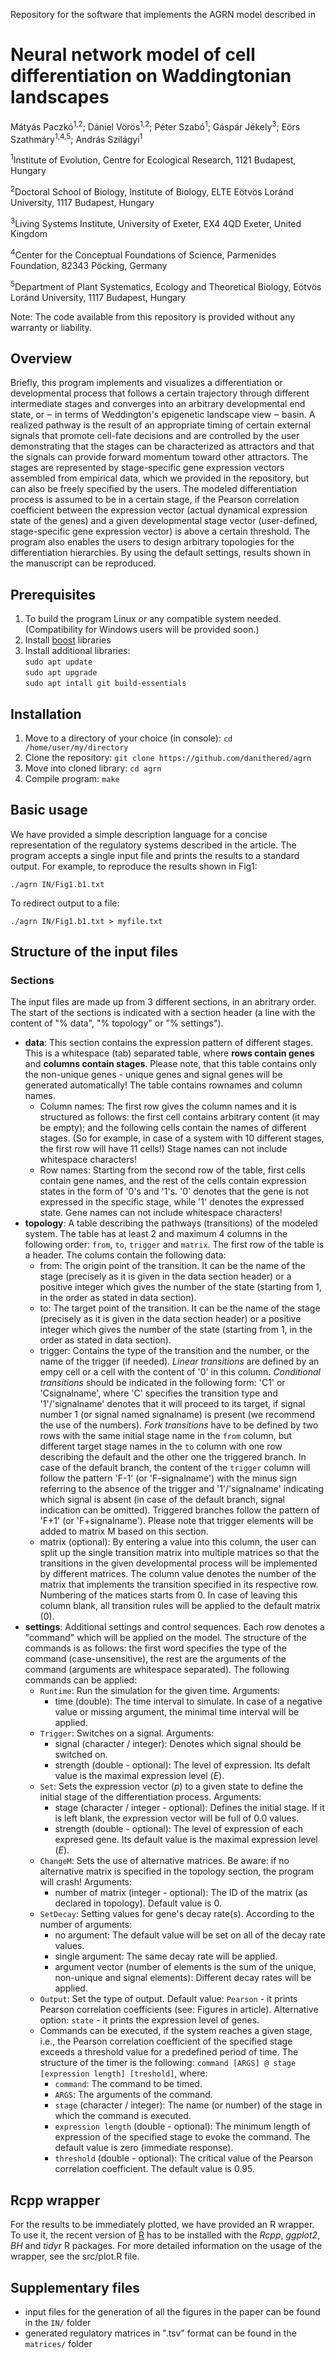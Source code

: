 Repository for the software that implements the AGRN model described in

# Neural network model of cell differentiation on Waddingtonian landscapes

Mátyás Paczkó<sup>1,2</sup>; Dániel Vörös<sup>1,2</sup>; Péter Szabó<sup>1</sup>; Gáspár Jékely<sup>3</sup>; Eörs Szathmáry<sup>1,4,5</sup>; András Szilágyi<sup>1</sup>

<sup>1</sup>Institute of Evolution, Centre for Ecological Research, 1121 Budapest, Hungary

<sup>2</sup>Doctoral School of Biology, Institute of Biology, ELTE Eötvös Loránd University, 1117
Budapest, Hungary

<sup>3</sup>Living Systems Institute, University of Exeter, EX4 4QD Exeter, United Kingdom

<sup>4</sup>Center for the Conceptual Foundations of Science, Parmenides Foundation, 82343 Pöcking,
Germany

<sup>5</sup>Department of Plant Systematics, Ecology and Theoretical Biology, Eötvös Loránd
University, 1117 Budapest, Hungary

Note: The code available from this repository is provided without any warranty or liability.

## Overview

Briefly, this program implements and visualizes a differentiation or developmental process that follows a certain trajectory through different intermediate stages and converges into an arbitrary developmental end state, or ‒ in terms of Weddington's epigenetic landscape view ‒ basin. A realized pathway is the result of an appropriate timing of certain external signals that promote cell-fate decisions and are controlled by the user demonstrating that the stages can be characterized as attractors and that the signals can provide forward momentum toward other attractors. The stages are represented by stage-specific gene expression vectors assembled from empirical data, which we provided in the repository, but can also be freely specified by the users. The modeled differentiation process is assumed to be in a certain stage, if the Pearson correlation coefficient between the expression vector (actual dynamical expression state of the genes) and a given developmental stage vector (user-defined, stage-specific gene expression vector) is above a certain threshold. The program also enables the users to design arbitrary topologies for the differentiation hierarchies. By using the default settings, results shown in the manuscript can be reproduced.

## Prerequisites

1. To build the program Linux or any compatible system needed. (Compatibility for Windows users will be provided soon.)
2. Install [boost](https://www.boost.org/) libraries
3. Install additional libraries:  
`sudo apt update`  
`sudo apt upgrade`  
`sudo apt intall git build-essentials`

## Installation

1. Move to a directory of your choice (in console): `cd /home/user/my/directory`
2. Clone the repository: `git clone https://github.com/danithered/agrn`
3. Move into cloned library: `cd agrn`
4. Compile program: `make`

## Basic usage

We have provided a simple description language for a concise representation of the regulatory systems described in the article. The program accepts a single input file and prints the results to a standard output. For example, to reproduce the results shown in Fig1:

`./agrn IN/Fig1.b1.txt`

To redirect output to a file:

`./agrn IN/Fig1.b1.txt > myfile.txt`

## Structure of the input files

### Sections

The input files are made up from 3 different sections, in an abritrary order. The start of the sections is indicated with a section header (a line with the content of "% data", "% topology" or "% settings").

- **data**: This section contains the expression pattern of different stages. This is a whitespace (tab) separated table, where **rows contain genes** and **columns contain stages**. Please note, that this table contains only the non-unique genes - unique genes and signal genes will be generated automatically! The table contains rownames and column names. 
    - Column names: The first row gives the column names and it is structured as follows: the first cell contains arbitrary content (it may be empty); and the following cells contain the names of different stages. (So for example, in case of a system with 10 different stages, the first row will have 11 cells!) Stage names can not include whitespace characters!
    - Row names: Starting from the second row of the table, first cells contain gene names, and the rest of the cells contain expression states in the form of '0's and '1's. '0' denotes that the gene is not expressed in the specific stage, while '1' denotes the expressed state. Gene names can not include whitespace characters!
- **topology**: A table describing the pathways (transitions) of the modeled system. The table has at least 2 and maximum 4 columns in the following order: `from`, `to`, `trigger` and `matrix`. The first row of the table is a header. The colums contain the following data:
    - from: The origin point of the transition. It can be the name of the stage (precisely as it is given in the data section header) or a positive integer which gives the number of the state (starting from 1, in the order as stated in data section).
    - to: The target point of the transition. It can be the name of the stage (precisely as it is given in the data section header) or a positive integer which gives the number of the state (starting from 1, in the order as stated in data section).
    - trigger: Contains the type of the transition and the number, or the name of the trigger (if needed). *Linear transitions* are defined by an empy cell or a cell with the content of '0' in this column. *Conditional transitions* should be indicated in the following form: 'C1' or 'Csignalname', where 'C' specifies the transition type and '1'/'signalname' denotes that it will proceed to its target, if signal number 1 (or signal named signalname) is present (we recommend the use of the numbers). *Fork transitions* have to be defined by two rows with the same initial stage name in the `from` column, but different target stage names in the `to` column with one row describing the default and the other one the triggered branch. In case of the default branch, the content of the `trigger` column will follow the pattern 'F-1' (or 'F-signalname') with the minus sign referring to the absence of the trigger and '1'/'signalname' indicating which signal is absent (in case of the default branch, signal indication can be omitted). Triggered branches follow the pattern of 'F+1' (or 'F+signalname'). Please note that trigger elements will be added to matrix M based on this section.
    - matrix (optional): By entering a value into this column, the user can split up the single transition matrix into multiple matrices so that the transitions in the given developmental process will be implemented by different matrices. The column value denotes the number of the matrix that implements the transition specified in its respective row. Numbering of the matices starts from 0. In case of leaving this column blank, all transition rules will be applied to the default matrix (0).
- **settings**: Additional settings and control sequences. Each row denotes a "command" which will be applied on the model. The structure of the commands is as follows: the first word specifies the type of the command (case-unsensitive), the rest are the arguments of the command (arguments are whitespace separated). The following commands can be applied:
    - `Runtime`: Run the simulation for the given time. Arguments:
        - time (double): The time interval to simulate. In case of a negative value or missing argument, the minimal time interval will be applied.
    - `Trigger`: Switches on a signal. Arguments:
        - signal (character / integer): Denotes which signal should be switched on.
        - strength (double - optional): The level of expression. Its defalt value is the maximal expression level ($E$).
    - `Set`: Sets the expression vector ($p$) to a given state to define the initial stage of the differentiation process. Arguments:
        - stage (character / integer - optional): Defines the initial stage. If it is left blank, the expression vector will be full of 0.0 values.
        - strength (double - optional): The level of expression of each expresed gene. Its default value is the maximal expression level ($E$).
    - `ChangeM`: Sets the use of alternative matrices. Be aware: if no alternative matrix is specified in the topology section, the program will crash! Arguments: 
        - number of matrix (integer - optional): The ID of the matrix (as declared in topology). Default value is 0.
    - `SetDecay`: Setting values for gene's decay rate(s). According to the number of arguments:
        - no argument: The default value will be set on all of the decay rate values. 
        - single argument: The same decay rate will be applied. 
        - argument vector (number of elements is the sum of the unique, non-unique and signal elements): Different decay rates will be applied.
    - `Output`: Set the type of output. Default value: `Pearson` - it prints Pearson correlation coefficients (see: Figures in article). Alternative option: `state` - it prints the expression level of genes.
    - Commands can be executed, if the system reaches a given stage, i.e., the Pearson correlation coefficient of the specified stage exceeds a threshold value for a predefined period of time. The structure of the timer is the following: `command [ARGS] @ stage [expression length] [treshold]`, where: 
        - `command`: The command to be timed. 
        - `ARGS`: The arguments of the command.
        - `stage` (character / integer): The name (or number) of the stage in which the command is executed.
        - `expression length` (double - optional): The minimum length of expression of the specified stage to evoke the command. The default value is zero (immediate response).
        - `threshold` (double - optional): The critical value of the Pearson correlation coefficient. The default value is 0.95.

## Rcpp wrapper

For the results to be immediately plotted, we have provided an R wrapper. To use it, the recent version of [R](https://cran.r-project.org/) has to be installed with the *Rcpp*, *ggplot2*, *BH* and *tidyr* R packages. For more detailed information on the usage of the wrapper, see the src/plot.R file.

## Supplementary files

- input files for the generation of all the figures in the paper can be found in the `IN/` folder
- generated regulatory matrices in ".tsv" format can be found in the `matrices/` folder

